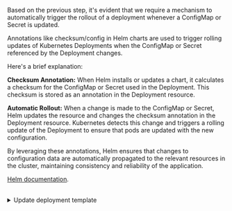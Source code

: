 Based on the previous step, it's evident that we require a mechanism to automatically trigger the rollout of a deployment whenever a ConfigMap or Secret is updated.

Annotations like checksum/config in Helm charts are used to trigger rolling updates of Kubernetes Deployments when the ConfigMap or Secret referenced by the Deployment changes.

Here's a brief explanation:

**Checksum Annotation:** When Helm installs or updates a chart, it calculates a checksum for the ConfigMap or Secret used in the Deployment. This checksum is stored as an annotation in the Deployment resource.

**Automatic Rollout:** When a change is made to the ConfigMap or Secret, Helm updates the resource and changes the checksum annotation in the Deployment resource. Kubernetes detects this change and triggers a rolling update of the Deployment to ensure that pods are updated with the new configuration.

By leveraging these annotations, Helm ensures that changes to configuration data are automatically propagated to the relevant resources in the cluster, maintaining consistency and reliability of the application.

[Helm documentation](https://helm.sh/docs/howto/charts_tips_and_tricks/#automatically-roll-deployments).

<br>
<details><summary>Update deployment template</summary>
<br>

Update the deployment template in `/charts/mock-app/templates/deployment.yaml` to add annotations.

```
apiVersion: apps/v1
kind: Deployment
metadata:
  name: {{ .Values.appName }}-deployment
  labels:
    app: {{ .Values.appName }}
spec:
  replicas: 1
  selector:
    matchLabels:
      app: {{ .Values.appName }}
  template:
    metadata:
      annotations:
        checksum/config: {{ include (print $.Template.BasePath "/configmap.yaml") . | sha256sum }}
      labels:
        app: {{ .Values.appName }}
    spec:
      containers:
        - name: {{ .Values.appName }}-container
          image: "{{ .Values.image.repository }}:{{ .Values.image.tag }}"
          ports:
          - containerPort: 5000
          envFrom:
          - configMapRef:
              name: {{ .Values.appName }}-configmap
```
</details>

